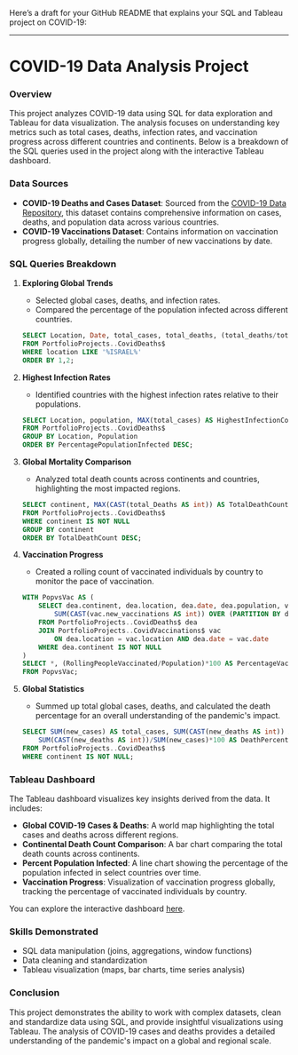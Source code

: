 Here’s a draft for your GitHub README that explains your SQL and Tableau project on COVID-19:

---

# COVID-19 Data Analysis Project

### Overview

This project analyzes COVID-19 data using SQL for data exploration and Tableau for data visualization. The analysis focuses on understanding key metrics such as total cases, deaths, infection rates, and vaccination progress across different countries and continents. Below is a breakdown of the SQL queries used in the project along with the interactive Tableau dashboard.

### Data Sources
- **COVID-19 Deaths and Cases Dataset**: Sourced from the [COVID-19 Data Repository](https://public.tableau.com/app/profile/shahar.razlan/viz/CovidDashboard_16953950013250/Dashboard1?publish=yes), this dataset contains comprehensive information on cases, deaths, and population data across various countries.
- **COVID-19 Vaccinations Dataset**: Contains information on vaccination progress globally, detailing the number of new vaccinations by date.

### SQL Queries Breakdown

1. **Exploring Global Trends**
   - Selected global cases, deaths, and infection rates.
   - Compared the percentage of the population infected across different countries.
   ```sql
   SELECT Location, Date, total_cases, total_deaths, (total_deaths/total_cases)*100 AS DeathPercentage
   FROM PortfolioProjects..CovidDeaths$
   WHERE location LIKE '%ISRAEL%'
   ORDER BY 1,2;
   ```

2. **Highest Infection Rates**
   - Identified countries with the highest infection rates relative to their populations.
   ```sql
   SELECT Location, population, MAX(total_cases) AS HighestInfectionCount, MAX((total_cases/population))*100 AS PercentagePopulationInfected
   FROM PortfolioProjects..CovidDeaths$
   GROUP BY Location, Population
   ORDER BY PercentagePopulationInfected DESC;
   ```

3. **Global Mortality Comparison**
   - Analyzed total death counts across continents and countries, highlighting the most impacted regions.
   ```sql
   SELECT continent, MAX(CAST(total_Deaths AS int)) AS TotalDeathCount
   FROM PortfolioProjects..CovidDeaths$
   WHERE continent IS NOT NULL
   GROUP BY continent
   ORDER BY TotalDeathCount DESC;
   ```

4. **Vaccination Progress**
   - Created a rolling count of vaccinated individuals by country to monitor the pace of vaccination.
   ```sql
   WITH PopvsVac AS (
       SELECT dea.continent, dea.location, dea.date, dea.population, vac.new_vaccinations,
           SUM(CAST(vac.new_vaccinations AS int)) OVER (PARTITION BY dea.Location ORDER BY dea.Location, dea.Date) AS RollingPeopleVaccinated
       FROM PortfolioProjects..CovidDeaths$ dea
       JOIN PortfolioProjects..CovidVaccinations$ vac
           ON dea.location = vac.location AND dea.date = vac.date
       WHERE dea.continent IS NOT NULL
   )
   SELECT *, (RollingPeopleVaccinated/Population)*100 AS PercentageVaccinated
   FROM PopvsVac;
   ```

5. **Global Statistics**
   - Summed up total global cases, deaths, and calculated the death percentage for an overall understanding of the pandemic's impact.
   ```sql
   SELECT SUM(new_cases) AS total_cases, SUM(CAST(new_deaths AS int)) AS total_deaths, 
       SUM(CAST(new_deaths AS int))/SUM(new_cases)*100 AS DeathPercentage
   FROM PortfolioProjects..CovidDeaths$
   WHERE continent IS NOT NULL;
   ```

### Tableau Dashboard

The Tableau dashboard visualizes key insights derived from the data. It includes:
- **Global COVID-19 Cases & Deaths**: A world map highlighting the total cases and deaths across different regions.
- **Continental Death Count Comparison**: A bar chart comparing the total death counts across continents.
- **Percent Population Infected**: A line chart showing the percentage of the population infected in select countries over time.
- **Vaccination Progress**: Visualization of vaccination progress globally, tracking the percentage of vaccinated individuals by country.

You can explore the interactive dashboard [here](https://public.tableau.com/app/profile/shahar.razlan/viz/CovidDashboard_16953950013250/Dashboard1?publish=yes).

### Skills Demonstrated
- SQL data manipulation (joins, aggregations, window functions)
- Data cleaning and standardization
- Tableau visualization (maps, bar charts, time series analysis)

### Conclusion

This project demonstrates the ability to work with complex datasets, clean and standardize data using SQL, and provide insightful visualizations using Tableau. The analysis of COVID-19 cases and deaths provides a detailed understanding of the pandemic's impact on a global and regional scale.

